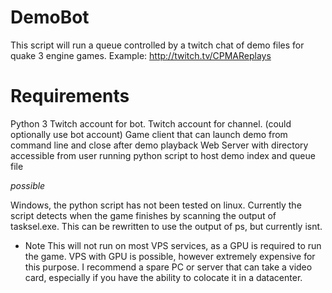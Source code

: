 # DemoBot

This script will run a queue controlled by a twitch chat of demo files for quake 3 engine games.
Example: http://twitch.tv/CPMAReplays

# Requirements

Python 3
Twitch account for bot.
Twitch account for channel. (could optionally use bot account)
Game client that can launch demo from command line and close after demo playback
Web Server with directory accessible from user running python script to host demo index and queue file

*possible*

Windows, the python script has not been tested on linux. Currently the script detects when the game finishes by scanning the output of tasksel.exe. This can be rewritten to use the output of ps, but currently isnt.


* Note 
This will not run on most VPS services, as a GPU is required to run the game. VPS with GPU is possible, however extremely expensive for this purpose. I recommend a spare PC or server that can take a video card, especially if you have the ability to colocate it in a datacenter.
